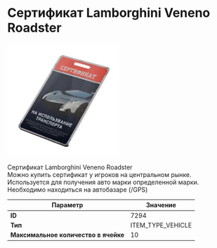 # Сертификат Lamborghini Veneno Roadster

![Item Image](../img/7294.webp?raw=true)

Сертификат Lamborghini Veneno Roadster<br>Можно купить сертификат у игроков на центральном рынке.<br>Используется для получения авто марки определенной марки.<br>Необходимо находиться на автобазаре (/GPS)


| Параметр | Значение |
|----------|----------|
| **ID** | 7294 |
| **Тип** | ITEM_TYPE_VEHICLE |
| **Максимальное количество в ячейке** | 10 |

